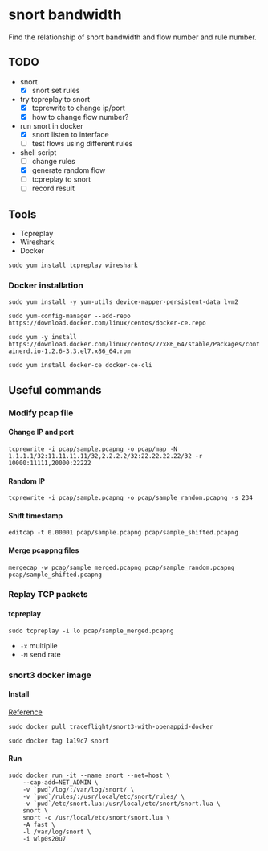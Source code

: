 # snort bandwidth
Find the relationship of snort bandwidth and flow number and rule number.

## TODO

- snort
    - [x] snort set rules

- try tcpreplay to snort
    - [x] tcprewrite to change ip/port
    - [x] how to change flow number?

- run snort in docker
    - [x] snort listen to interface
    - [ ] test flows using different rules

- shell script
    - [ ] change rules
    - [x] generate random flow
    - [ ] tcpreplay to snort
    - [ ] record result

## Tools
- Tcpreplay
- Wireshark
- Docker

`sudo yum install tcpreplay wireshark`

### Docker installation
`sudo yum install -y yum-utils device-mapper-persistent-data lvm2`

`sudo yum-config-manager --add-repo https://download.docker.com/linux/centos/docker-ce.repo`

`sudo yum -y install https://download.docker.com/linux/centos/7/x86_64/stable/Packages/containerd.io-1.2.6-3.3.el7.x86_64.rpm`

`sudo yum install docker-ce docker-ce-cli`

## Useful commands

### Modify pcap file

#### Change IP and port
`tcprewrite -i pcap/sample.pcapng -o pcap/map -N 1.1.1.1/32:11.11.11.11/32,2.2.2.2/32:22.22.22.22/32 -r 10000:11111,20000:22222`

#### Random IP
`tcprewrite -i pcap/sample.pcapng -o pcap/sample_random.pcapng -s 234`

#### Shift timestamp
`editcap -t 0.00001 pcap/sample.pcapng pcap/sample_shifted.pcapng`

#### Merge pcappng files
`mergecap -w pcap/sample_merged.pcapng pcap/sample_random.pcapng pcap/sample_shifted.pcapng`

### Replay TCP packets

#### tcpreplay
`sudo tcpreplay -i lo pcap/sample_merged.pcapng`

- `-x` multiplie
- `-M` send rate

### snort3 docker image

#### Install

[Reference](github.com/traceflight/snort3-with-openappid-docker)

`sudo docker pull traceflight/snort3-with-openappid-docker`

`sudo docker tag 1a19c7 snort`

#### Run

```
sudo docker run -it --name snort --net=host \
    --cap-add=NET_ADMIN \
    -v `pwd`/log/:/var/log/snort/ \
    -v `pwd`/rules/:/usr/local/etc/snort/rules/ \
    -v `pwd`/etc/snort.lua:/usr/local/etc/snort/snort.lua \
    snort \
    snort -c /usr/local/etc/snort/snort.lua \
    -A fast \
    -l /var/log/snort \
    -i wlp0s20u7
```
